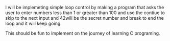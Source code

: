 I will be implemeting simple loop control by making a program that asks the user to enter 
numbers less than 1 or greater than 100 and use the contiue to skip to the next input and 42will be the secret number and break to end the loop and it will keep going.


This should be fun to implement on the journey of learning C programing.
